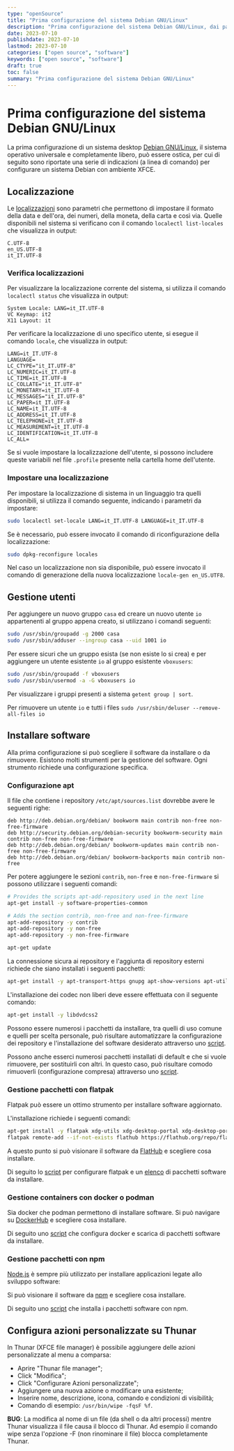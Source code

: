 ```yaml
---
type: "openSource"
title: "Prima configurazione del sistema Debian GNU/Linux"
description: "Prima configurazione del sistema Debian GNU/Linux, dai pacchetti da installare in un ambiente desktop alle configurazioni da applicare"
date: 2023-07-10
publishdate: 2023-07-10
lastmod: 2023-07-10
categories: ["open source", "software"]
keywords: ["open source", "software"]
draft: true
toc: false
summary: "Prima configurazione del sistema Debian GNU/Linux"
---
```


# Prima configurazione del sistema Debian GNU/Linux

La prima configurazione di un sistema desktop [Debian GNU/Linux](https://www.debian.org/), il sistema operativo universale e completamente libero, può essere ostica, per cui di seguito sono riportate una serie di indicazioni (a linea di comando) per configurare un sistema Debian con ambiente XFCE.

## Localizzazione

Le [localizzazioni](https://it.wikipedia.org/wiki/Locale_(informatica)) sono parametri che permettono di impostare il formato della data e dell'ora, dei numeri, della moneta, della carta e così via. Quelle disponibili nel sistema si verificano con il comando ``localectl list-locales`` che visualizza in output:

```plaintext
C.UTF-8
en_US.UTF-8
it_IT.UTF-8
```

### Verifica localizzazioni

Per visualizzare la localizzazione corrente del sistema, si utilizza il comando ``localectl status`` che visualizza in output:

```plaintext
System Locale: LANG=it_IT.UTF-8
VC Keymap: it2
X11 Layout: it
```

Per verificare la localizzazione di uno specifico utente, si esegue il comando ``locale``, che visualizza in output:

```plaintext
LANG=it_IT.UTF-8
LANGUAGE=
LC_CTYPE="it_IT.UTF-8"
LC_NUMERIC=it_IT.UTF-8
LC_TIME=it_IT.UTF-8
LC_COLLATE="it_IT.UTF-8"
LC_MONETARY=it_IT.UTF-8
LC_MESSAGES="it_IT.UTF-8"
LC_PAPER=it_IT.UTF-8
LC_NAME=it_IT.UTF-8
LC_ADDRESS=it_IT.UTF-8
LC_TELEPHONE=it_IT.UTF-8
LC_MEASUREMENT=it_IT.UTF-8
LC_IDENTIFICATION=it_IT.UTF-8
LC_ALL=
```

Se si vuole impostare la localizzazione dell'utente, si possono includere queste variabili nel file ``.profile`` presente nella cartella home dell'utente.

### Impostare una localizzazione

Per impostare la localizzazione di sistema in un linguaggio tra quelli disponibili, si utilizza il comando seguente, indicando i parametri da impostare:

```bash
sudo localectl set-locale LANG=it_IT.UTF-8 LANGUAGE=it_IT.UTF-8
```

Se è necessario, può essere invocato il comando di riconfigurazione della localizzazione:

```bash
sudo dpkg-reconfigure locales
```

Nel caso un localizzazione non sia disponibile, può essere invocato il comando di generazione della nuova localizzazione ``locale-gen en_US.UTF8``.

## Gestione utenti

Per aggiungere un nuovo gruppo ``casa`` ed creare un nuovo utente ``io`` appartenenti al gruppo appena creato, si utilizzano i comandi seguenti:

```bash
sudo /usr/sbin/groupadd -g 2000 casa
sudo /usr/sbin/adduser --ingroup casa --uid 1001 io
```

<!--
sudo /usr/sbin/adduser --ingroup casa --uid 1002 mamma
sudo /usr/sbin/adduser --ingroup casa --uid 1003 roberto
sudo /usr/sbin/adduser --ingroup casa --uid 1004 dario
-->

Per essere sicuri che un gruppo esista (se non esiste lo si crea) e per aggiungere un utente esistente ``io`` al gruppo esistente ``vboxusers``:

```bash
sudo /usr/sbin/groupadd -f vboxusers
sudo /usr/sbin/usermod -a -G vboxusers io
```

Per visualizzare i gruppi presenti a sistema ``getent group | sort``.

Per rimuovere un utente ``io`` e tutti i files ``sudo /usr/sbin/deluser --remove-all-files io``

## Installare software

Alla prima configurazione si può scegliere il software da installare o da rimuovere. Esistono molti strumenti per la gestione del software. Ogni strumento richiede una configurazione specifica.

### Configurazione apt

Il file che contiene i repository ``/etc/apt/sources.list`` dovrebbe avere le seguenti righe:

```plaintext
deb http://deb.debian.org/debian/ bookworm main contrib non-free non-free-firmware
deb http://security.debian.org/debian-security bookworm-security main contrib non-free non-free-firmware
deb http://deb.debian.org/debian/ bookworm-updates main contrib non-free non-free-firmware
deb http://deb.debian.org/debian/ bookworm-backports main contrib non-free
```

Per potere aggiungere le sezioni ``contrib``, ``non-free`` e ``non-free-firmware`` si possono utilizzare i seguenti comandi:

```bash
# Provides the scripts apt-add-repository used in the next line
apt-get install -y software-properties-common

# Adds the section contrib, non-free and non-free-firmware
apt-add-repository -y contrib
apt-add-repository -y non-free
apt-add-repository -y non-free-firmware

apt-get update
```

La connessione sicura ai repository e l'aggiunta di repository esterni richiede che siano installati i seguenti pacchetti:

```bash
apt-get install -y apt-transport-https gnupg apt-show-versions apt-utils
```

L'installazione dei codec non liberi deve essere effettuata con il seguente comando:

```bash
apt-get install -y libdvdcss2
```

Possono essere numerosi i pacchetti da installare, tra quelli di uso comune e quelli per scelta personale,  può risultare automatizzare la configurazione dei repository e l'installazione del software desiderato attraverso uno [script](/static/openSource/DebianFirstConfig/apt-install-app.sh).

Possono anche esserci numerosi pacchetti installati di default e che si vuole rimuovere, per sostituirli con altri. In questo caso, può risultare comodo rimuoverli (configurazione compresa) attraverso uno [script](/static/openSource/DebianFirstConfig/apt-remove-app.sh).

### Gestione pacchetti con flatpak

Flatpak può essere un ottimo strumento per installare software aggiornato.

L'installazione richiede i seguenti comandi:

```bash
apt-get install -y flatpak xdg-utils xdg-desktop-portal xdg-desktop-portal-kde xdg-desktop-portal-gtk # gnome-software-plugin-flatpak
flatpak remote-add --if-not-exists flathub https://flathub.org/repo/flathub.flatpakrepo
```

A questo punto si può visionare il software da [FlatHub](https://flathub.org/it) e scegliere cosa installare.

Di seguito lo [script](/static/openSource/DebianFirstConfig/flatpak-installAllScript.sh) per configurare flatpak e un [elenco](/static/openSource/DebianFirstConfig/flatpakInstalledApp.txt) di pacchetti software da installare.

### Gestione containers con docker o podman

Sia docker che podman permettono di installare software. Si può navigare su [DockerHub](https://hub.docker.com/) e scegliere cosa installare.

Di seguito uno [script](/static/openSource/DebianFirstConfig/docker-installedApp.sh) che configura docker e scarica di pacchetti software da installare.

### Gestione pacchetti con npm

[Node.js](https://nodejs.org/en) è sempre più utilizzato per installare applicazioni legate allo sviluppo software:

Si può visionare il software da [npm](https://www.npmjs.com/) e scegliere cosa installare.

Di seguito uno [script](/static/openSource/DebianFirstConfig/npm-installedApp.sh) che installa i pacchetti software con npm.

## Configura azioni personalizzate su Thunar

In Thunar (XFCE file manager) è possibile aggiungere delle azioni personalizzate al menu a comparsa:

- Aprire "Thunar file manager";
- Click "Modifica";
- Click "Configurare Azioni personalizzate";
- Aggiungere una nuova azione o modificare una esistente;
- Inserire nome, descrizione, icona, comando e condizioni di visibilità;
- Comando di esempio: ``/usr/bin/wipe -fqsF %f``.

**BUG**: La modifica al nome di un file (da shell o da altri processi) mentre Thunar visualizza il file causa il blocco di Thunar. Ad esempio il comando wipe senza l'opzione -F (non rinominare il file) blocca completamente Thunar.

